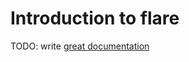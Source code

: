 # Introduction to flare

TODO: write [great documentation](http://jacobian.org/writing/what-to-write/)

